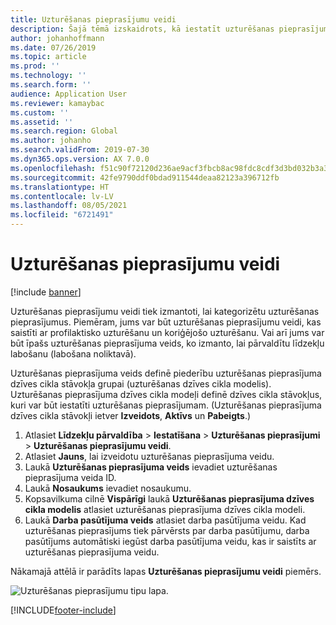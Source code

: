 ```yaml
---
title: Uzturēšanas pieprasījumu veidi
description: Šajā tēmā izskaidrots, kā iestatīt uzturēšanas pieprasījumu veidus Līdzekļu pārvaldībā.
author: johanhoffmann
ms.date: 07/26/2019
ms.topic: article
ms.prod: ''
ms.technology: ''
ms.search.form: ''
audience: Application User
ms.reviewer: kamaybac
ms.custom: ''
ms.assetid: ''
ms.search.region: Global
ms.author: johanho
ms.search.validFrom: 2019-07-30
ms.dyn365.ops.version: AX 7.0.0
ms.openlocfilehash: f51c90f72120d236ae9acf3fbcb8ac98fdc8cdf3d3bd032b3a3a3d317483b070
ms.sourcegitcommit: 42fe9790ddf0bdad911544deaa82123a396712fb
ms.translationtype: HT
ms.contentlocale: lv-LV
ms.lasthandoff: 08/05/2021
ms.locfileid: "6721491"
---
```

# <a name="maintenance-request-types"></a>Uzturēšanas pieprasījumu veidi

[!include [banner](../../includes/banner.md)]

 

Uzturēšanas pieprasījumu veidi tiek izmantoti, lai kategorizētu uzturēšanas pieprasījumus. Piemēram, jums var būt uzturēšanas pieprasījumu veidi, kas saistīti ar profilaktisko uzturēšanu un koriģējošo uzturēšanu. Vai arī jums var būt īpašs uzturēšanas pieprasījuma veids, ko izmanto, lai pārvaldītu līdzekļu labošanu (labošana noliktavā).

Uzturēšanas pieprasījuma veids definē piederību uzturēšanas pieprasījuma dzīves cikla stāvokļa grupai (uzturēšanas dzīves cikla modelis). Uzturēšanas pieprasījuma dzīves cikla modeļi definē dzīves cikla stāvokļus, kuri var būt iestatīti uzturēšanas pieprasījumam. (Uzturēšanas pieprasījuma dzīves cikla stāvokļi ietver **Izveidots**, **Aktīvs** un **Pabeigts**.)

1. Atlasiet **Līdzekļu pārvaldība** \> **Iestatīšana** \> **Uzturēšanas pieprasījumi** \> **Uzturēšanas pieprasījumu veidi**.
2. Atlasiet **Jauns**, lai izveidotu uzturēšanas pieprasījuma veidu.
3. Laukā **Uzturēšanas pieprasījuma veids** ievadiet uzturēšanas pieprasījuma veida ID.
4. Laukā **Nosaukums** ievadiet nosaukumu.
5. Kopsavilkuma cilnē **Vispārīgi** laukā **Uzturēšanas pieprasījuma dzīves cikla modelis** atlasiet uzturēšanas pieprasījuma dzīves cikla modeli.
6. Laukā **Darba pasūtījuma veids** atlasiet darba pasūtījuma veidu. Kad uzturēšanas pieprasījums tiek pārvērsts par darba pasūtījumu, darba pasūtījums automātiski iegūst darba pasūtījuma veidu, kas ir saistīts ar uzturēšanas pieprasījuma veidu.

Nākamajā attēlā ir parādīts lapas **Uzturēšanas pieprasījumu veidi** piemērs.

![Uzturēšanas pieprasījumu tipu lapa.](media/07-setup-for-requests.png)


[!INCLUDE[footer-include](../../../includes/footer-banner.md)]